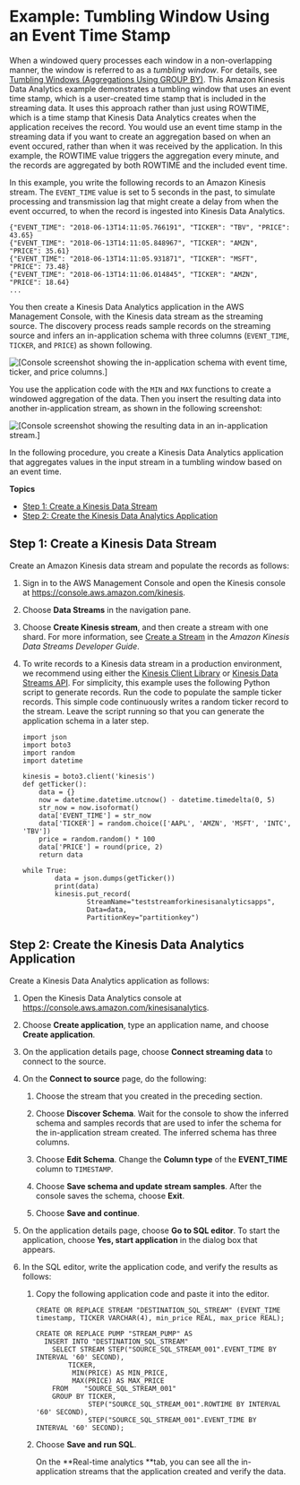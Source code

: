 # Example: Tumbling Window Using an Event Time Stamp<a name="examples-window-tumbling-event"></a>

When a windowed query processes each window in a non\-overlapping manner, the window is referred to as a *tumbling window*\. For details, see [Tumbling Windows \(Aggregations Using GROUP BY\)](tumbling-window-concepts.md)\. This Amazon Kinesis Data Analytics example demonstrates a tumbling window that uses an event time stamp, which is a user\-created time stamp that is included in the streaming data\. It uses this approach rather than just using ROWTIME, which is a time stamp that Kinesis Data Analytics creates when the application receives the record\. You would use an event time stamp in the streaming data if you want to create an aggregation based on when an event occured, rather than when it was received by the application\. In this example, the ROWTIME value triggers the aggregation every minute, and the records are aggregated by both ROWTIME and the included event time\. 

In this example, you write the following records to an Amazon Kinesis stream\. The `EVENT_TIME` value is set to 5 seconds in the past, to simulate processing and transmission lag that might create a delay from when the event occurred, to when the record is ingested into Kinesis Data Analytics\.

```
{"EVENT_TIME": "2018-06-13T14:11:05.766191", "TICKER": "TBV", "PRICE": 43.65}
{"EVENT_TIME": "2018-06-13T14:11:05.848967", "TICKER": "AMZN", "PRICE": 35.61}
{"EVENT_TIME": "2018-06-13T14:11:05.931871", "TICKER": "MSFT", "PRICE": 73.48}
{"EVENT_TIME": "2018-06-13T14:11:06.014845", "TICKER": "AMZN", "PRICE": 18.64}
...
```

You then create a Kinesis Data Analytics application in the AWS Management Console, with the Kinesis data stream as the streaming source\. The discovery process reads sample records on the streaming source and infers an in\-application schema with three columns \(`EVENT_TIME`, `TICKER`, and `PRICE`\) as shown following\.

![\[Console screenshot showing the in-application schema with event time, ticker, and price columns.\]](http://docs.aws.amazon.com/kinesisanalytics/latest/dev/images/ex_tumbling_event_schema.png)

You use the application code with the `MIN` and `MAX` functions to create a windowed aggregation of the data\. Then you insert the resulting data into another in\-application stream, as shown in the following screenshot: 

![\[Console screenshot showing the resulting data in an in-application stream.\]](http://docs.aws.amazon.com/kinesisanalytics/latest/dev/images/ex_tumbling_event.png)

In the following procedure, you create a Kinesis Data Analytics application that aggregates values in the input stream in a tumbling window based on an event time\.

**Topics**
+ [Step 1: Create a Kinesis Data Stream](#examples-window-tumbling-event-1)
+ [Step 2: Create the Kinesis Data Analytics Application](#examples-window-tumbling-event-2)

## Step 1: Create a Kinesis Data Stream<a name="examples-window-tumbling-event-1"></a>

Create an Amazon Kinesis data stream and populate the records as follows:

1. Sign in to the AWS Management Console and open the Kinesis console at [https://console\.aws\.amazon\.com/kinesis](https://console.aws.amazon.com/kinesis)\.

1. Choose **Data Streams** in the navigation pane\.

1. Choose **Create Kinesis stream**, and then create a stream with one shard\. For more information, see [Create a Stream](https://docs.aws.amazon.com/streams/latest/dev/learning-kinesis-module-one-create-stream.html) in the *Amazon Kinesis Data Streams Developer Guide*\.

1. To write records to a Kinesis data stream in a production environment, we recommend using either the [Kinesis Client Library](https://docs.aws.amazon.com/streams/latest/dev/developing-producers-with-kpl.html) or [Kinesis Data Streams API](https://docs.aws.amazon.com/streams/latest/dev/developing-producers-with-sdk.html)\. For simplicity, this example uses the following Python script to generate records\. Run the code to populate the sample ticker records\. This simple code continuously writes a random ticker record to the stream\. Leave the script running so that you can generate the application schema in a later step\.

   ```
   import json
   import boto3
   import random
   import datetime
   
   kinesis = boto3.client('kinesis')
   def getTicker():
       data = {}
       now = datetime.datetime.utcnow() - datetime.timedelta(0, 5)
       str_now = now.isoformat()
       data['EVENT_TIME'] = str_now
       data['TICKER'] = random.choice(['AAPL', 'AMZN', 'MSFT', 'INTC', 'TBV'])
       price = random.random() * 100
       data['PRICE'] = round(price, 2)
       return data
   
   while True:
           data = json.dumps(getTicker())
           print(data)
           kinesis.put_record(
                   StreamName="teststreamforkinesisanalyticsapps",
                   Data=data,
                   PartitionKey="partitionkey")
   ```

## Step 2: Create the Kinesis Data Analytics Application<a name="examples-window-tumbling-event-2"></a>

Create a Kinesis Data Analytics application as follows:

1. Open the Kinesis Data Analytics console at [ https://console\.aws\.amazon\.com/kinesisanalytics](https://console.aws.amazon.com/kinesisanalytics)\.

1. Choose **Create application**, type an application name, and choose **Create application**\.

1. On the application details page, choose **Connect streaming data** to connect to the source\. 

1. On the **Connect to source** page, do the following:

   1. Choose the stream that you created in the preceding section\. 

   1. Choose **Discover Schema**\. Wait for the console to show the inferred schema and samples records that are used to infer the schema for the in\-application stream created\. The inferred schema has three columns\.

   1. Choose **Edit Schema**\. Change the **Column type** of the **EVENT\_TIME** column to `TIMESTAMP`\.

   1. Choose **Save schema and update stream samples**\. After the console saves the schema, choose **Exit**\.

   1. Choose **Save and continue**\.

1. On the application details page, choose **Go to SQL editor**\. To start the application, choose **Yes, start application** in the dialog box that appears\.

1. In the SQL editor, write the application code, and verify the results as follows:

   1. Copy the following application code and paste it into the editor\.

      ```
      CREATE OR REPLACE STREAM "DESTINATION_SQL_STREAM" (EVENT_TIME timestamp, TICKER VARCHAR(4), min_price REAL, max_price REAL);
      
      CREATE OR REPLACE PUMP "STREAM_PUMP" AS 
        INSERT INTO "DESTINATION_SQL_STREAM" 
          SELECT STREAM STEP("SOURCE_SQL_STREAM_001".EVENT_TIME BY INTERVAL '60' SECOND),
              TICKER,
               MIN(PRICE) AS MIN_PRICE,
               MAX(PRICE) AS MAX_PRICE
          FROM    "SOURCE_SQL_STREAM_001"
          GROUP BY TICKER, 
                   STEP("SOURCE_SQL_STREAM_001".ROWTIME BY INTERVAL '60' SECOND), 
                   STEP("SOURCE_SQL_STREAM_001".EVENT_TIME BY INTERVAL '60' SECOND);
      ```

   1. Choose **Save and run SQL**\. 

      On the **Real\-time analytics **tab, you can see all the in\-application streams that the application created and verify the data\. 